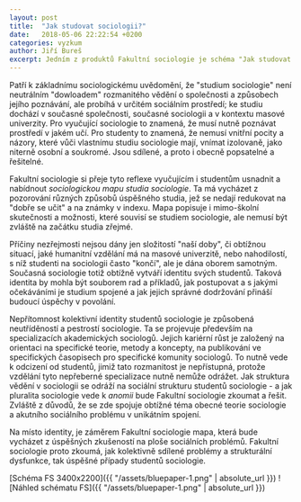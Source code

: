 ```yaml
---
layout: post
title:  "Jak studovat sociologii?"
date:   2018-05-06 22:22:54 +0200
categories: vyzkum
author: Jiří Bureš
excerpt: Jedním z produktů Fakultní sociologie je schéma "Jak studovat sociologii" (nyní ve verzi 1.0), které nabízí tipy a rady, jak uspět ve studiu, ale zároveň vysvětluje, jak různé činnosti FS souvisí s usnadněním vlastního studia. 
---
```


Patří k základnímu sociologickému uvědomění, že "studium sociologie" není neutrálním "dowloadem" rozmanitého vědění o společnosti a způsobech jejího poznávání, ale probíhá v určitém sociálním prostředí; ke studiu dochází v současné společnosti, současné sociologii a v kontextu masové univerzity. Pro vyučující sociologie to znamená, že musí nutně poznávat prostředí v jakém učí. Pro studenty to znamená, že nemusí vnitřní pocity a názory, které vůči vlastnímu studiu sociologie mají, vnímat izolovaně, jako niterně osobní a soukromé. Jsou sdílené, a proto i obecně popsatelné a řešitelné.

Fakultní sociologie si přeje tyto reflexe vyučujícím i studentům usnadnit a nabídnout _sociologickou mapu studia sociologie_. Ta má vycházet z pozorování různých způsobů úspěšného studia, jež se nedají redukovat na "dobře se učit" a na známky v indexu. Mapa popisuje i mimo-školní skutečnosti a možnosti, které souvisí se studiem sociologie, ale nemusí být zvláště na začátku studia zřejmé. 

Příčiny nezřejmosti nejsou dány jen složitostí "naší doby", či obtížnou situací, jaké humanitní vzdělání má na masové univerzitě, nebo nahodilostí, s níž studenti na sociologii často "končí", ale je dána oborem samotným. Současná sociologie totiž obtížně vytváří identitu svých studentů. Taková identita by mohla být souborem rad a příkladů, jak postupovat a s jakými očekáváními je studium spojené a jak jejich správné dodržování přináší budoucí úspěchy v povolání. 

Nepřítomnost kolektivní identity studentů sociologie je způsobená neutříděností a pestrostí sociologie. Ta se projevuje především na specializacích akademických sociologů. Jejich kariérní růst je založený na orientaci na specifické teorie, metody a koncepty, na publikování ve specifických časopisech pro specifické komunity sociologů. To nutně vede k odcizení od studentů, jimiž tato rozmanitost je nepřístupná, protože vzdělání tyto nepřeberné specializace nutně nemůže odrážet. Jak struktura vědění v sociologii se odráží na sociální strukturu studentů sociologie - a jak pluralita sociologie vede k _anomii_ bude Fakultní sociologie zkoumat a řešit. Zvláště z důvodů, že se zde spojuje obtížné téma obecné teorie sociologie a akutního sociálního problému v unikátním spojení.

Na místo identity, je záměrem Fakultní sociologie mapa, která bude vycházet z úspěšných zkušeností na ploše sociálních problémů. Fakultní sociologie proto zkoumá, jak kolektivně sdílené problémy a strukturální dysfunkce, tak úspěšné případy studentů sociologie.


[Schéma FS 3400x2200]({{ "/assets/bluepaper-1.png" | absolute_url }})
![Náhled schématu FS]({{ "/assets/bluepaper-1.png" | absolute_url }})

